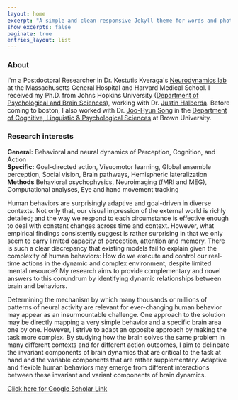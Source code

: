 ```yaml
---
layout: home
excerpt: "A simple and clean responsive Jekyll theme for words and photos."
show_excerpts: false
paginate: true
entries_layout: list
---
```

### About <br />
I'm a Postdoctoral Researcher in Dr. Kestutis Kveraga's [Neurodynamics lab](http://www.kveragalab.org/index.html) at the Massachusetts General Hospital and Harvard Medical School. I received my Ph.D. from Johns Hopkins University ([Department of Psychological and Brain Sciences](https://pbs.jhu.edu/)), working with Dr. [Justin Halberda](http://www.halberdalab.net/). Before coming to boston, I also worked with Dr. [Joo-Hyun Song](http://research.clps.brown.edu/songlab/) in the [Department of Cognitive, Linguistic & Psychological Sciences](https://www.brown.edu/academics/cognitive-linguistic-psychological-sciences/home) at Brown University.

### Research interests <br />
**General:** Behavioral and neural dynamics of Perception, Cognition, and Action<br />
**Specific:** Goal-directed action, Visuomotor learning, Global ensemble perception, Social vision, Brain pathways, Hemispheric lateralization<br />
**Methods** Behavioral psychophysics, Neuroimaging (fMRI and MEG), Computational analyses, Eye and hand movement tracking<br />

Human behaviors are surprisingly adaptive and goal-driven in diverse contexts. Not only that, our visual impression of the external world is richly detailed; and the way we respond to each circumstance is effective enough to deal with constant changes across time and context. However, what empirical findings consistently suggest is rather surprising in that we only seem to carry limited capacity of perception, attention and memory. There is such a clear discrepancy that existing models fail to explain given the complexity of human behaviors: How do we execute and control our real-time actions in the dynamic and complex environment, despite limited mental resource? My research aims to provide complementary and novel answers to this conundrum by identifying dynamic relationships between brain and behaviors.

Determining the mechanism by which many thousands or millions of patterns of neural activity are relevant for ever-changing human behavior may appear as an insurmountable challenge. One approach to the solution may be directly mapping a very simple behavior and a specific brain area one by one. However, I strive to adapt an opposite approach by making the task more complex. By studying how the brain solves the same problem in many different contexts and for different action outcomes, I aim to delineate the invariant components of brain dynamics that are critical to the task at hand and the variable components that are rather supplementary. Adaptive and flexible human behaviors may emerge from different interactions between these invariant and variant components of brain dynamics.

[Click here for Google Scholar Link](https://scholar.google.com/citations?user=Zq3Z-ioAAAAJ&hl=en)
